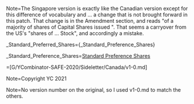 Note=The Singapore version is exactly like the Canadian version except for this difference of vocabulary and ... a change that is not brought forward in this patch.  That change is in the Amendment section, and reads "of a majority of shares of Capital Shares issued ".  That seems a carryover from the US's "shares of ... Stock", and accordingly a mistake.

_Standard_Preferred_Shares={_Standard_Preference_Shares}

_Standard_Preference_Shares=<a href='#Def.Standard_Preferred_Shares' class='definedterm'>Standard Preference Shares</a>


=[G/YCombinator-SAFE-2020/Sideletter/Canada/v1-0.md]

Note=Copyright YC 2021

Note=No version number on the original, so I used v1-0.md to match the others.